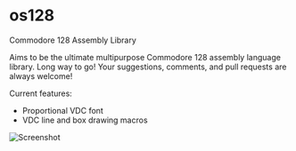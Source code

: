 # os128
Commodore 128 Assembly Library

Aims to be the ultimate multipurpose Commodore 128
assembly language library.  Long way to go!  Your
suggestions, comments, and pull requests are always
welcome!

Current features:
* Proportional VDC font
* VDC line and box drawing macros

![Screenshot](https://i.imgur.com/vcZgypk.png)